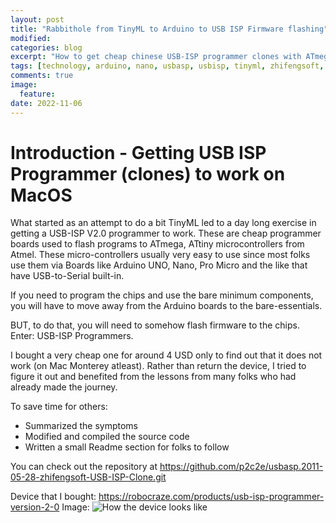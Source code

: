 ```yaml
---
layout: post
title: "Rabbithole from TinyML to Arduino to USB ISP Firmware flashing"
modified:
categories: blog
excerpt: "How to get cheap chinese USB-ISP programmer clones with ATmega88 chips inside to work on MacOS"
tags: [technology, arduino, nano, usbasp, usbisp, tinyml, zhifengsoft, macos, avrdude]
comments: true
image:
  feature:
date: 2022-11-06
---
```


# Introduction - Getting USB ISP Programmer (clones) to work on MacOS

What started as an attempt to do a bit TinyML led to a day long exercise in getting a USB-ISP V2.0 programmer to work. These are cheap programmer boards used to flash programs to ATmega, ATtiny microcontrollers from Atmel. These micro-controllers usually very easy to use since most folks use them via Boards like Arduino UNO, Nano, Pro Micro and the like that have USB-to-Serial built-in.

If you need to program the chips and use the bare minimum components, you will have to move away from the Arduino boards to the bare-essentials.

BUT, to do that, you will need to somehow flash firmware to the chips. Enter: USB-ISP Programmers.

I bought a very cheap one for around 4 USD only to find out that it does not work (on Mac Monterey atleast). 
Rather than return the device, I tried to figure it out and benefited from the lessons from many folks who had already made the journey.

To save time for others:
- Summarized the symptoms 
- Modified and compiled the source code
- Written a small Readme section for folks to follow

You can check out the repository at https://github.com/p2c2e/usbasp.2011-05-28-zhifengsoft-USB-ISP-Clone.git

Device that I bought: https://robocraze.com/products/usb-isp-programmer-version-2-0
Image: ![How the device looks like](https://cdn.shopify.com/s/files/1/0262/6564/9240/products/HatchnHack_Makerspace_HNH_Cart_Components-46_72fc1b49-2b22-429e-bd43-a8e6d2adb7b3_800x.jpg?v=1648799456)
